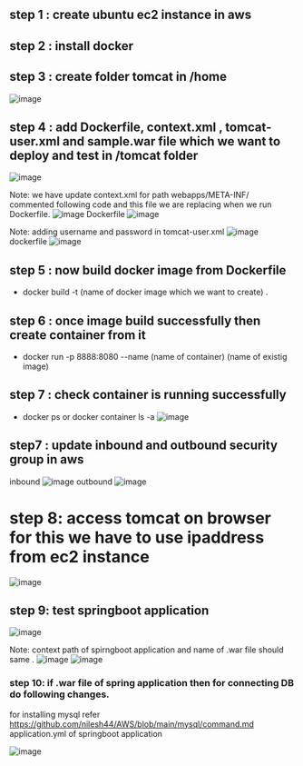 ## step 1 : create ubuntu ec2 instance in aws
## step 2 : install docker
## step 3 : create folder tomcat in /home
![image](https://user-images.githubusercontent.com/44174633/193208715-de59f110-7198-4163-a5af-c42dd6b6a4c1.png)

## step 4 : add Dockerfile, context.xml , tomcat-user.xml and sample.war file which we want to deploy and test in /tomcat folder
![image](https://user-images.githubusercontent.com/44174633/193209118-c8cf5226-8dcb-499e-8c56-3b5dfc34d74e.png)

Note: we have update context.xml for path webapps/META-INF/
commented following code and this file we are replacing when we run Dockerfile.
![image](https://user-images.githubusercontent.com/44174633/193212846-9807318e-0a5a-47b2-9d8a-fd1417cdd114.png)
Dockerfile
![image](https://user-images.githubusercontent.com/44174633/193213457-b40b3074-749e-44cc-adfc-ff0b3b577bf4.png)

Note: adding username and password in tomcat-user.xml
![image](https://user-images.githubusercontent.com/44174633/193213653-95f52c97-1ec9-409c-b334-82a49de1f2e2.png)
dockerfile
![image](https://user-images.githubusercontent.com/44174633/193213749-8ad81ddd-e607-4d5d-8ae8-7731d34e4fac.png)

## step 5 : now build docker image from Dockerfile 
* docker build -t (name of docker image which we want to create) .

## step 6 : once image build successfully then create container from it 
* docker run -p 8888:8080 --name (name of container) (name of existig image)

## step 7 : check container is running successfully
* docker ps or docker container ls -a
![image](https://user-images.githubusercontent.com/44174633/193210552-67c3f2b3-fafb-404b-9b74-fbdc8b34e61d.png)

## step7 : update inbound and outbound security group in aws
inbound
![image](https://user-images.githubusercontent.com/44174633/193210053-2093e5d4-55ad-4a9f-a4e6-600cfa41ae9e.png)
outbound
![image](https://user-images.githubusercontent.com/44174633/193210202-160f5fff-b62c-4b12-92d3-a9cbacf9879c.png)

# step 8: access tomcat on browser for this we have to use ipaddress from ec2 instance

![image](https://user-images.githubusercontent.com/44174633/193210817-03901bd7-221e-4ac8-9632-90dfdcc5f357.png)

## step 9: test springboot application
![image](https://user-images.githubusercontent.com/44174633/193211921-b5b05ee5-7fb8-4919-9013-7024b7094f1d.png)

Note: context path of spirngboot application and name of .war file should same .
![image](https://user-images.githubusercontent.com/44174633/193212344-9c46a9b6-f0f0-4d07-b825-a0702d6ae023.png)
![image](https://user-images.githubusercontent.com/44174633/193212530-63427668-7bc9-43f6-a2cf-a05c5ff8c101.png)

### step 10: if .war file of spring application then for connecting DB do following changes.
for installing mysql refer https://github.com/nilesh44/AWS/blob/main/mysql/command.md
application.yml of springboot application

![image](https://user-images.githubusercontent.com/44174633/193416209-602eb36f-16ad-4d57-ab54-7648ae917fba.png)





